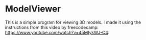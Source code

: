 # ModelViewer
This is a simple program for viewing 3D models. I made it using the instructions from this video by freecodecamp: https://www.youtube.com/watch?v=45MIykWJ-C4.


